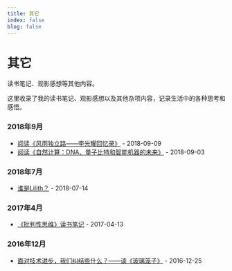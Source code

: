 ```yaml
---
title: 其它
index: false
blog: false
---
```


# 其它

读书笔记、观影感想等其他内容。

这里收录了我的读书笔记、观影感想以及其他杂项内容，记录生活中的各种思考和感悟。

### 2018年9月

- [阅读《风雨独立路——李光耀回忆录》](./read-liguanyao1.md) - 2018-09-09
- [阅读《自然计算：DNA、量子比特和智能机器的未来》](./read-zrjs.md) - 2018-09-03

### 2018年7月

- [谁是Lilith？](./20180715-lilith.md) - 2018-07-14

### 2017年4月

- [《批判性思维》读书笔记](./20170414-pbxsw.md) - 2017-04-13

### 2016年12月

- [面对技术进步，我们纠结些什么？——读《玻璃笼子》](./20161225-bllz.md) - 2016-12-25

